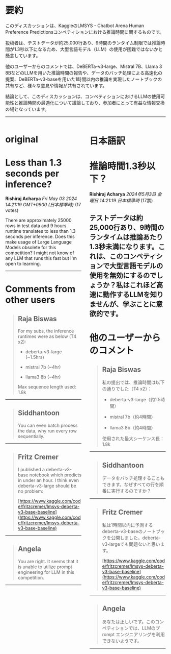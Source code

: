 # 要約 
このディスカッションは、KaggleのLMSYS - Chatbot Arena Human Preference Predictionsコンペティションにおける推論時間に関するものです。

投稿者は、テストデータが約25,000行あり、9時間のランタイム制限では推論時間が1.3秒以下になるため、大型言語モデル（LLM）の使用が困難ではないかと懸念しています。

他のユーザーからのコメントでは、DeBERTa-v3-large、Mistral 7B、Llama 3 8BなどのLLMを用いた推論時間の報告や、データのバッチ処理による高速化の提案、DeBERTa-v3-baseを用いた1時間以内の推論を実現したノートブックの共有など、様々な意見や情報が共有されています。

結論として、このディスカッションは、コンペティションにおけるLLMの使用可能性と推論時間の最適化について議論しており、参加者にとって有益な情報交換の場となっています。


---


<style>
.column-left{
  float: left;
  width: 47.5%;
  text-align: left;
}
.column-right{
  float: right;
  width: 47.5%;
  text-align: left;
}
.column-one{
  float: left;
  width: 100%;
  text-align: left;
}
</style>


<div class="column-left">

# original

# Less than 1.3 seconds per inference?

**Rishiraj Acharya** *Fri May 03 2024 14:21:19 GMT+0900 (日本標準時)* (17 votes)

There are approximately 25000 rows in test data and 9 hours runtime translates to less than 1.3 seconds per inference. Does this make usage of Large Language Models obsolete for this competition? I might not know of any LLM that runs this fast but I'm open to learning.



---

 # Comments from other users

> ## Raja Biswas
> 
> For my subs, the inference runtimes were as below (T4 x2):
> 
> - deberta-v3-large (~1.5hrs)
> 
> - mistral 7b (~4hr)
> 
> - llama3 8b (~4hr)
> 
> Max sequence length used: 1.8k
> 
> 
> 


---

> ## Siddhantoon
> 
> You can even batch process the data, why run every row sequentially.
> 
> 
> 


---

> ## Fritz Cremer
> 
> I published a deberta-v3-base notebook which predicts in under an hour. I think even deberta-v3-large should be no problem:
> 
> [https://www.kaggle.com/code/fritzcremer/lmsys-deberta-v3-base-baseline](https://www.kaggle.com/code/fritzcremer/lmsys-deberta-v3-base-baseline)
> 
> 
> 


---

> ## Angela
> 
> You are right. It seems that it is unable to utilize prompt engineering for LLM in this competition. 
> 
> 
> 


---



</div>
<div class="column-right">

# 日本語訳

# 推論時間1.3秒以下？

**Rishiraj Acharya** *2024年5月3日 金曜日 14:21:19 日本標準時* (17票)

テストデータは約25,000行あり、9時間のランタイムは推論あたり1.3秒未満になります。これは、このコンペティションで大型言語モデルの使用を無効にするのでしょうか？私はこれほど高速に動作するLLMを知りませんが、学ぶことに意欲的です。
---
# 他のユーザーからのコメント
> ## Raja Biswas
> 
> 私の提出では、推論時間は以下の通りでした（T4 x2）：
> 
> - deberta-v3-large（約1.5時間）
> 
> - mistral 7b（約4時間）
> 
> - llama3 8b（約4時間）
> 
> 使用された最大シーケンス長：1.8k
> 
> 
> 
---
> ## Siddhantoon
> 
> データをバッチ処理することもできます。なぜすべての行を順番に実行するのですか？
> 
> 
> 
---
> ## Fritz Cremer
> 
> 私は1時間以内に予測するdeberta-v3-baseのノートブックを公開しました。deberta-v3-largeでも問題ないと思います。
> 
> [https://www.kaggle.com/code/fritzcremer/lmsys-deberta-v3-base-baseline](https://www.kaggle.com/code/fritzcremer/lmsys-deberta-v3-base-baseline)
> 
> 
> 
---
> ## Angela
> 
> あなたは正しいです。このコンペティションでは、LLMのプ rompt エンジニアリングを利用できないようです。
> 
> 
> 
---



</div>